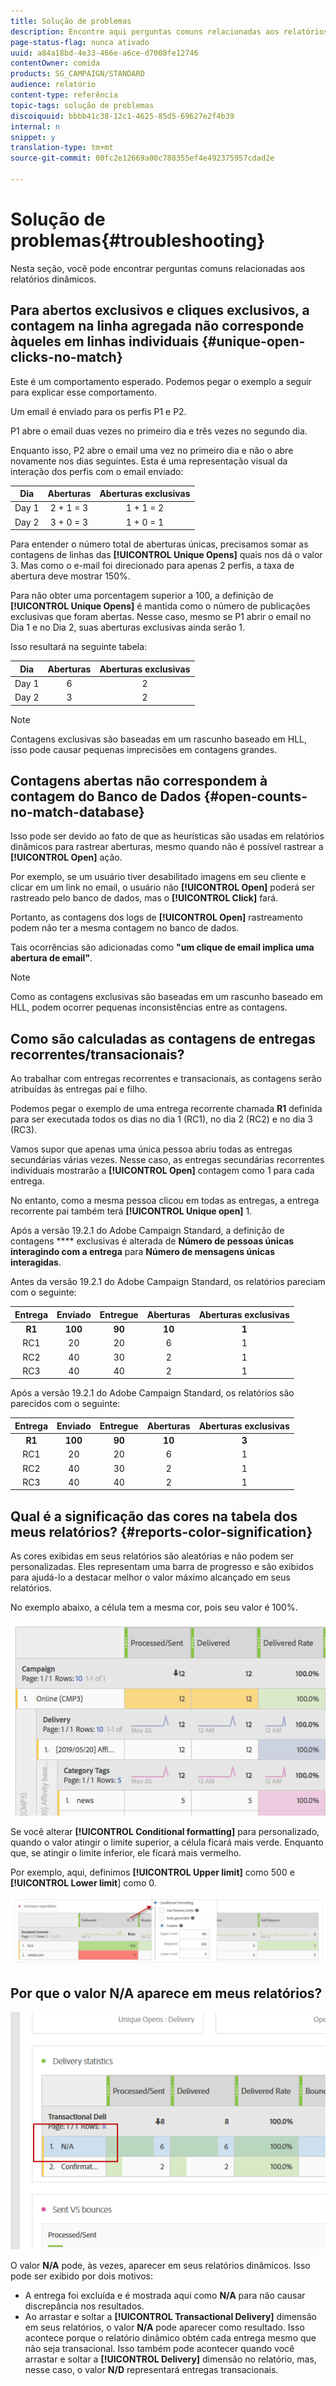 ```yaml
---
title: Solução de problemas
description: Encontre aqui perguntas comuns relacionadas aos relatórios dinâmicos.
page-status-flag: nunca ativado
uuid: a84a18bd-4e33-466e-a6ce-d7008fe12746
contentOwner: comida
products: SG_CAMPAIGN/STANDARD
audience: relatório
content-type: referência
topic-tags: solução de problemas
discoiquuid: bbbb41c38-12c1-4625-85d5-69627e2f4b39
internal: n
snippet: y
translation-type: tm+mt
source-git-commit: 00fc2e12669a00c788355ef4e492375957cdad2e

---
```



# Solução de problemas{#troubleshooting}

Nesta seção, você pode encontrar perguntas comuns relacionadas aos relatórios dinâmicos.

## Para abertos exclusivos e cliques exclusivos, a contagem na linha agregada não corresponde àqueles em linhas individuais {#unique-open-clicks-no-match}

Este é um comportamento esperado.
Podemos pegar o exemplo a seguir para explicar esse comportamento.

Um email é enviado para os perfis P1 e P2.

P1 abre o email duas vezes no primeiro dia e três vezes no segundo dia.

Enquanto isso, P2 abre o email uma vez no primeiro dia e não o abre novamente nos dias seguintes.
Esta é uma representação visual da interação dos perfis com o email enviado:

<table> 
 <thead> 
  <tr> 
   <th align="center"> <strong>Dia</strong><br /> </th> 
   <th align="center"> <strong>Aberturas</strong> <br /> </th> 
   <th align="center"> <strong>Aberturas</strong> exclusivas <br /> </th> 
  </tr> 
 </thead> 
 <tbody> 
  <tr> 
   <td align="center"> Day 1<br /> </td> 
   <td align="center"> 2 + 1 = 3<br /> </td> 
   <td align="center"> 1 + 1 = 2<br /> </td> 
  </tr> 
  <tr> 
   <td align="center"> Day 2<br /> </td> 
   <td align="center"> 3 + 0 = 3<br /> </td> 
   <td align="center"> 1 + 0 = 1<br /> </td> 
  </tr>
 </tbody> 
</table>

Para entender o número total de aberturas únicas, precisamos somar as contagens de linhas das **[!UICONTROL Unique Opens]** quais nos dá o valor 3. Mas como o e-mail foi direcionado para apenas 2 perfis, a taxa de abertura deve mostrar 150%.

Para não obter uma porcentagem superior a 100, a definição de **[!UICONTROL Unique Opens]** é mantida como o número de publicações exclusivas que foram abertas. Nesse caso, mesmo se P1 abrir o email no Dia 1 e no Dia 2, suas aberturas exclusivas ainda serão 1.

Isso resultará na seguinte tabela:

<table> 
 <thead> 
  <tr> 
   <th align="center"> <strong>Dia</strong><br /> </th> 
   <th align="center"> <strong>Aberturas</strong> <br /> </th> 
   <th align="center"> <strong>Aberturas</strong> exclusivas <br /> </th> 
  </tr> 
 </thead> 
 <tbody> 
  <tr> 
   <td align="center"> Day 1<br /> </td> 
   <td align="center"> 6<br /> </td> 
   <td align="center"> 2<br /> </td>
  </tr> 
  <tr> 
   <td align="center"> Day 2<br /> </td> 
   <td align="center"> 3<br /> </td> 
   <td align="center"> 2<br /> </td> 
  </tr> 
 </tbody> 
</table>

>[!NOTE]
>
>Contagens exclusivas são baseadas em um rascunho baseado em HLL, isso pode causar pequenas imprecisões em contagens grandes.

## Contagens abertas não correspondem à contagem do Banco de Dados {#open-counts-no-match-database}

Isso pode ser devido ao fato de que as heurísticas são usadas em relatórios dinâmicos para rastrear aberturas, mesmo quando não é possível rastrear a **[!UICONTROL Open]** ação.

Por exemplo, se um usuário tiver desabilitado imagens em seu cliente e clicar em um link no email, o usuário não **[!UICONTROL Open]** poderá ser rastreado pelo banco de dados, mas o **[!UICONTROL Click]** fará.

Portanto, as contagens dos logs de **[!UICONTROL Open]** rastreamento podem não ter a mesma contagem no banco de dados.

Tais ocorrências são adicionadas como **"um clique de email implica uma abertura de email"**.

>[!NOTE]
>
>Como as contagens exclusivas são baseadas em um rascunho baseado em HLL, podem ocorrer pequenas inconsistências entre as contagens.

## Como são calculadas as contagens de entregas recorrentes/transacionais?

Ao trabalhar com entregas recorrentes e transacionais, as contagens serão atribuídas às entregas pai e filho.

Podemos pegar o exemplo de uma entrega recorrente chamada **R1** definida para ser executada todos os dias no dia 1 (RC1), no dia 2 (RC2) e no dia 3 (RC3).

Vamos supor que apenas uma única pessoa abriu todas as entregas secundárias várias vezes. Nesse caso, as entregas secundárias recorrentes individuais mostrarão a **[!UICONTROL Open]** contagem como 1 para cada entrega.

No entanto, como a mesma pessoa clicou em todas as entregas, a entrega recorrente pai também terá **[!UICONTROL Unique open]** 1.

Após a versão 19.2.1 do Adobe Campaign Standard, a definição de contagens **** exclusivas é alterada de **Número de pessoas únicas interagindo com a entrega** para **Número de mensagens únicas interagidas**.

Antes da versão 19.2.1 do Adobe Campaign Standard, os relatórios pareciam com o seguinte:

<table> 
 <thead> 
  <tr> 
   <th align="center"> <strong>Entrega</strong><br /> </th> 
   <th align="center"> <strong>Enviado</strong><br /> </th> 
   <th align="center"> <strong>Entregue</strong><br /> </th>
   <th align="center"> <strong>Aberturas</strong> <br /> </th> 
   <th align="center"> <strong>Aberturas</strong> exclusivas <br /> </th>
  </tr> 
 </thead> 
 <tbody> 
  <tr> 
   <td align="center"> <strong>R1<br/> </td> 
   <td align="center"> <strong>100<br/> </td> 
   <td align="center"> <strong>90<br/> </td> 
   <td align="center"> <strong>10<br/> </td> 
   <td align="center"> <strong>1<br/> </td> 
  </tr> 
  <tr> 
   <td align="center"> RC1<br/> </td> 
   <td align="center"> 20<br /> </td> 
   <td align="center"> 20<br /> </td> 
   <td align="center"> 6<br /> </td> 
   <td align="center"> 1<br /> </td> 
  </tr>
    <tr> 
   <td align="center"> RC2<br /> </td> 
   <td align="center"> 40<br /> </td> 
   <td align="center"> 30<br /> </td> 
   <td align="center"> 2<br /> </td> 
   <td align="center"> 1<br /> </td> 
  </tr> 
    <tr> 
   <td align="center"> RC3<br /> </td> 
   <td align="center"> 40<br /> </td> 
   <td align="center"> 40<br /> </td> 
   <td align="center"> 2<br /> </td> 
   <td align="center"> 1<br /> </td> 
  </tr>
 </tbody> 
</table>

Após a versão 19.2.1 do Adobe Campaign Standard, os relatórios são parecidos com o seguinte:

<table> 
 <thead> 
  <tr> 
   <th align="center"> <strong>Entrega</strong><br /> </th> 
   <th align="center"> <strong>Enviado</strong><br /> </th> 
   <th align="center"> <strong>Entregue</strong><br /> </th>
   <th align="center"> <strong>Aberturas</strong> <br /> </th> 
   <th align="center"> <strong>Aberturas</strong> exclusivas <br /> </th>
  </tr> 
 </thead> 
 <tbody> 
  <tr> 
   <td align="center"> <strong>R1<br/> </td> 
   <td align="center"> <strong>100<br/> </td> 
   <td align="center"> <strong>90<br/> </td> 
   <td align="center"> <strong>10<br/> </td> 
   <td align="center"> <strong>3<br/> </td> 
  </tr> 
  <tr> 
   <td align="center"> RC1<br/> </td> 
   <td align="center"> 20<br /> </td> 
   <td align="center"> 20<br /> </td> 
   <td align="center"> 6<br /> </td> 
   <td align="center"> 1<br /> </td> 
  </tr>
    <tr> 
   <td align="center"> RC2<br /> </td> 
   <td align="center"> 40<br /> </td> 
   <td align="center"> 30<br /> </td> 
   <td align="center"> 2<br /> </td> 
   <td align="center"> 1<br /> </td> 
  </tr> 
    <tr> 
   <td align="center"> RC3<br /> </td> 
   <td align="center"> 40<br /> </td> 
   <td align="center"> 40<br /> </td> 
   <td align="center"> 2<br /> </td> 
   <td align="center"> 1<br /> </td> 
  </tr> 
 </tbody> 
</table>

## Qual é a significação das cores na tabela dos meus relatórios? {#reports-color-signification}

As cores exibidas em seus relatórios são aleatórias e não podem ser personalizadas. Eles representam uma barra de progresso e são exibidos para ajudá-lo a destacar melhor o valor máximo alcançado em seus relatórios.

No exemplo abaixo, a célula tem a mesma cor, pois seu valor é 100%.

![](assets/troubleshooting_1.png)

Se você alterar **[!UICONTROL Conditional formatting]** para personalizado, quando o valor atingir o limite superior, a célula ficará mais verde. Enquanto que, se atingir o limite inferior, ele ficará mais vermelho.

Por exemplo, aqui, definimos **[!UICONTROL Upper limit]** como 500 e **[!UICONTROL Lower limit**] como 0.

![](assets/troubleshooting_2.png)

## Por que o valor N/A aparece em meus relatórios?

![](assets/troubleshooting_3.png)

O valor **N/A** pode, às vezes, aparecer em seus relatórios dinâmicos. Isso pode ser exibido por dois motivos:

* A entrega foi excluída e é mostrada aqui como **N/A** para não causar discrepância nos resultados.
* Ao arrastar e soltar a **[!UICONTROL Transactional Delivery]** dimensão em seus relatórios, o valor **N/A** pode aparecer como resultado. Isso acontece porque o relatório dinâmico obtém cada entrega mesmo que não seja transacional.
Isso também pode acontecer quando você arrastar e soltar a **[!UICONTROL Delivery]** dimensão no relatório, mas, nesse caso, o valor **N/D** representará entregas transacionais.
